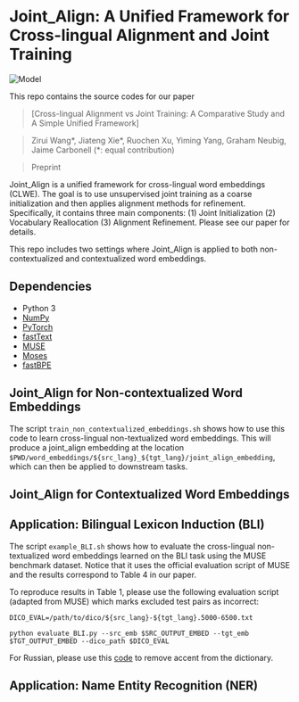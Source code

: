 # Joint_Align: A Unified Framework for Cross-lingual Alignment and Joint Training 
![Model](./illustration.png)

This repo contains the source codes for our paper

>[Cross-lingual Alignment vs Joint Training: A Comparative Study and A Simple Unified Framework]

>Zirui Wang*, Jiateng Xie*, Ruochen Xu, Yiming Yang, Graham Neubig, Jaime Carbonell (*: equal contribution)

>Preprint
>
Joint_Align is a unified framework for cross-lingual word embeddings (CLWE). The goal is to use unsupervised joint training as a coarse initialization and then applies alignment methods for refinement. Specifically, it contains three main components: (1) Joint Initialization (2) Vocabulary Reallocation (3) Alignment Refinement. Please see our paper for details.

This repo includes two settings where Joint_Align is applied to both non-contextualized and contextualized word embeddings. 



## Dependencies

* Python 3
* [NumPy](http://www.numpy.org/)
* [PyTorch](http://pytorch.org/)
* [fastText](https://github.com/facebookresearch/fastText) 
* [MUSE](https://github.com/facebookresearch/MUSE)
* [Moses](http://www.statmt.org/moses/)
* [fastBPE](https://github.com/glample/fastBPE)



## Joint_Align for Non-contextualized Word Embeddings
The script `train_non_contextualized_embeddings.sh` shows how to use this code to learn cross-lingual non-textualized word embeddings. 
This will produce a joint_align embedding at the location `$PWD/word_embeddings/${src_lang}_${tgt_lang}/joint_align_embedding`, which can then be applied to downstream tasks.

## Joint_Align for Contextualized Word Embeddings


## Application: Bilingual Lexicon Induction (BLI)
The script `example_BLI.sh` shows how to evaluate the cross-lingual non-textualized word embeddings learned on the BLI task using the MUSE benchmark dataset. Notice that it uses the official evaluation script of MUSE and the results correspond to Table 4 in our paper.

To reproduce results in Table 1, please use the following evaluation script (adapted from MUSE) which marks excluded test pairs as incorrect:
``` 
DICO_EVAL=/path/to/dico/${src_lang}-${tgt_lang}.5000-6500.txt

python evaluate_BLI.py --src_emb $SRC_OUTPUT_EMBED --tgt_emb $TGT_OUTPUT_EMBED --dico_path $DICO_EVAL
```

For Russian, please use this [code](https://github.com/facebookresearch/XLM/blob/master/tools/lowercase_and_remove_accent.py) to remove accent from the dictionary.

## Application: Name Entity Recognition (NER)
